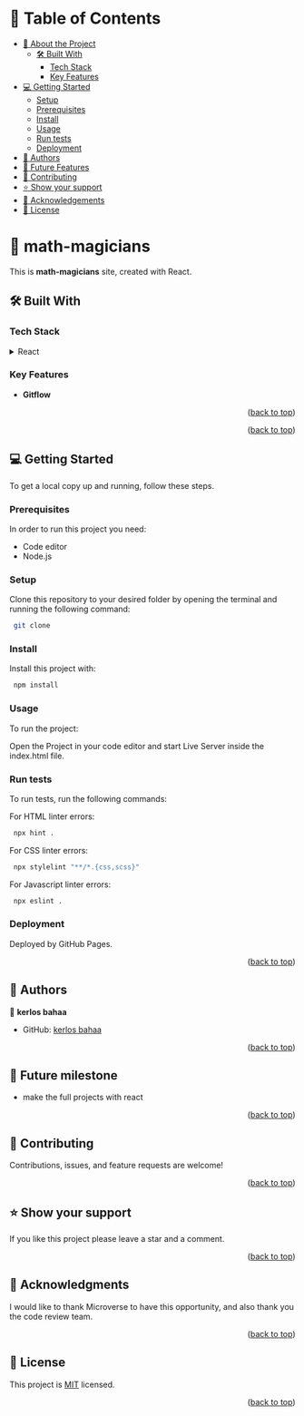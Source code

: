 <a name="readme-top"></a>

<!-- TABLE OF CONTENTS -->

# 📗 Table of Contents

- [📖 About the Project](#about-project)
  - [🛠 Built With](#built-with)
    - [Tech Stack](#tech-stack)
    - [Key Features](#key-features)
- [💻 Getting Started](#getting-started)
  - [Setup](#setup)
  - [Prerequisites](#prerequisites)
  - [Install](#install)
  - [Usage](#usage)
  - [Run tests](#run-tests)
  - [Deployment](#triangular_flag_on_post-deployment)
- [👥 Authors](#authors)
- [🔭 Future Features](#future-features)
- [🤝 Contributing](#contributing)
- [⭐️ Show your support](#support)
- [🙏 Acknowledgements](#acknowledgements)
- [📝 License](#license)

<!-- PROJECT DESCRIPTION -->

# 📖 math-magicians <a name="about-project"></a>

This is **math-magicians** site, created with React.

## 🛠 Built With <a name="built-with"></a>

### Tech Stack <a name="tech-stack"></a>

<details>
  <summary>React</summary>
  <summary>JavaScript</summary>
</details>

<!-- Features -->

### Key Features <a name="key-features"></a>

- **Gitflow**

<p align="right">(<a href="#readme-top">back to top</a>)</p>

<p align="right">(<a href="#readme-top">back to top</a>)</p>

<!-- GETTING STARTED -->

## 💻 Getting Started <a name="getting-started"></a>

To get a local copy up and running, follow these steps.

### Prerequisites

In order to run this project you need:

- Code editor
- Node.js

### Setup

Clone this repository to your desired folder by opening the terminal and running the following command:

```sh
 git clone

```

### Install

Install this project with:

```sh
 npm install

```

### Usage

To run the project:

Open the Project in your code editor and start Live Server inside the index.html file.

### Run tests

To run tests, run the following commands:

For HTML linter errors:

```sh
 npx hint .

```

For CSS linter errors:

```sh
 npx stylelint "**/*.{css,scss}"

```

For Javascript linter errors:

```sh
 npx eslint .

```

### Deployment

Deployed by GitHub Pages.

<p align="right">(<a href="#readme-top">back to top</a>)</p>

<!-- AUTHORS -->

## 👥 Authors <a name="authors"></a>

👤 **kerlos bahaa**

- GitHub: [kerlos bahaa](https://github.com/kerlos-bahaa/Math-magicians)

<p align="right">(<a href="#readme-top">back to top</a>)</p>

<!-- FUTURE FEATURES -->

## 🔭 Future milestone <a name="future-features"></a>

- make the full projects with react

<p align="right">(<a href="#readme-top">back to top</a>)</p>

<!-- CONTRIBUTING -->

## 🤝 Contributing <a name="contributing"></a>

Contributions, issues, and feature requests are welcome!

<p align="right">(<a href="#readme-top">back to top</a>)</p>

<!-- SUPPORT -->

## ⭐️ Show your support <a name="support"></a>

If you like this project please leave a star and a comment.

<p align="right">(<a href="#readme-top">back to top</a>)</p>

<!-- ACKNOWLEDGEMENTS -->

## 🙏 Acknowledgments <a name="acknowledgements"></a>

I would like to thank Microverse to have this opportunity, and also thank you the code review team.

<p align="right">(<a href="#readme-top">back to top</a>)</p>

<!-- LICENSE -->

## 📝 License <a name="license"></a>

This project is [MIT](./MIT.md) licensed.

<p align="right">(<a href="./MIT.md">back to top</a>)</p>
